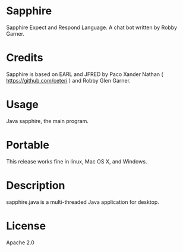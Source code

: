 # Sapphire
Sapphire Expect and Respond Language. A chat bot written by Robby Garner.

# Credits
Sapphire is based on EARL and JFRED by Paco Xander Nathan ( https://github.com/ceteri ) and Robby Glen Garner.

# Usage
Java sapphire, the main program.

# Portable
This release works fine in linux, Mac OS X, and Windows.

# Description
sapphire.java is a multi-threaded Java application for desktop.

# License
Apache 2.0

